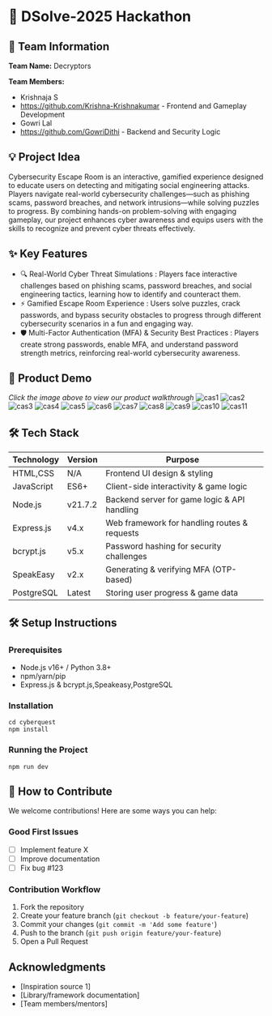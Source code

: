# 🚀 DSolve-2025 Hackathon

## 👥 Team Information
**Team Name:** Decryptors

**Team Members:**
- Krishnaja S
- https://github.com/Krishna-Krishnakumar - Frontend and Gameplay Development
- Gowri Lal
- https://github.com/GowriDithi - Backend and Security Logic

## 💡 Project Idea
Cybersecurity Escape Room is an interactive, gamified experience designed to educate users on detecting and mitigating social engineering attacks. Players navigate real-world cybersecurity challenges—such as phishing scams, password breaches, and network intrusions—while solving puzzles to progress. By combining hands-on problem-solving with engaging gameplay, our project enhances cyber awareness and equips users with the skills to recognize and prevent cyber threats effectively.

## ✨ Key Features
- 🔍 Real-World Cyber Threat Simulations : Players face interactive challenges based on phishing scams, password breaches, and social engineering tactics, learning how to identify and counteract them.
- ⚡ Gamified Escape Room Experience : Users solve puzzles, crack passwords, and bypass security obstacles to progress through different cybersecurity scenarios in a fun and engaging way.
- 🛡️ Multi-Factor Authentication (MFA) & Security Best Practices : Players create strong passwords, enable MFA, and understand password strength metrics, reinforcing real-world cybersecurity awareness.

## 🎥 Product Demo
*Click the image above to view our product walkthrough*
![cas1](https://github.com/user-attachments/assets/11b37f0d-9427-40b6-9fd7-556def285cc1)
![cas2](https://github.com/user-attachments/assets/a3b07492-c64e-405a-a5cc-bb6628531879)
![cas3](https://github.com/user-attachments/assets/65571977-23cd-4859-8a5d-66e4ce982306)
![cas4](https://github.com/user-attachments/assets/8203174f-c061-458d-bb7c-c50621f735b0)
![cas5](https://github.com/user-attachments/assets/380ddd3a-fa91-4a2f-be3b-40dc1db68122)
![cas6](https://github.com/user-attachments/assets/efd8c4e1-b633-4f27-abef-f88024d5cb25)
![cas7](https://github.com/user-attachments/assets/5e17d477-d0e2-4728-8b43-888ba1edae24)
![cas8](https://github.com/user-attachments/assets/e9f177a6-2d1a-4345-8d4c-172ec2238eb4)
![cas9](https://github.com/user-attachments/assets/67917850-8077-4043-938b-a28e51af08ea)
![cas10](https://github.com/user-attachments/assets/67ec1da0-7e96-4ab4-8047-1aabe0c8c562)
![cas11](https://github.com/user-attachments/assets/82db0122-6e00-4b2f-928c-5e83ad96cec4)












## 🛠️ Tech Stack
| Technology | Version |                  Purpose                      |
|------------|---------|-----------------------------------------------|
| HTML,CSS   | N/A     |  Frontend UI design & styling                 |
| JavaScript | ES6+    |  Client-side interactivity & game logic       |
| Node.js    | v21.7.2 |  Backend server for game logic & API handling |
| Express.js | v4.x    |  Web framework for handling routes & requests |
| bcrypt.js  | v5.x    |  Password hashing for security challenges     |
| SpeakEasy  | v2.x    |  Generating & verifying MFA (OTP-based)       |
| PostgreSQL | Latest  |  Storing user progress & game data            |

## 🛠️ Setup Instructions

### Prerequisites
- Node.js v16+ / Python 3.8+
- npm/yarn/pip
- Express.js & bcrypt.js,Speakeasy,PostgreSQL

### Installation
```
cd cyberquest
npm install
```

### Running the Project
```
npm run dev
```

## 🤝 How to Contribute
We welcome contributions! Here are some ways you can help:

### Good First Issues
- [ ] Implement feature X
- [ ] Improve documentation
- [ ] Fix bug #123

### Contribution Workflow
1. Fork the repository
2. Create your feature branch (`git checkout -b feature/your-feature`)
3. Commit your changes (`git commit -m 'Add some feature'`)
4. Push to the branch (`git push origin feature/your-feature`)
5. Open a Pull Request


## Acknowledgments
- [Inspiration source 1]
- [Library/framework documentation]
- [Team members/mentors]
